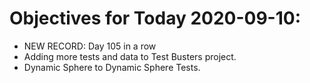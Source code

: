 # Objectives for Today 2020-09-10:

- NEW RECORD: Day 105 in a row
- Adding more tests and data to Test Busters project.
- Dynamic Sphere to Dynamic Sphere Tests.
